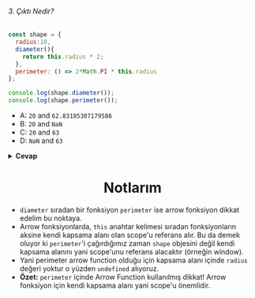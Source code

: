 ###### 3. Çıktı Nedir?

```javascript
const shape = {
  radius:10,
  diameter(){
    return this.radius * 2;
  },
  perimeter: () => 2*Math.PI * this.radius
};

console.log(shape.diameter());
console.log(shape.perimeter());
```

- A: `20` and `62.83185307179586`
- B: `20` and `NaN`
- C: `20` and `63`
- D: `NaN` and `63`

<details><summary><b>Cevap</b></summary>
<p>

#### Cevap: B

###### <a href="#https://youtu.be/x6sLesK6Tvo">Sorunun çözüm videosu için tıkla.</a>

</p>
</details>

<h1 align="center">Notlarım</h1>


- `diameter` sıradan bir fonksiyon `perimeter` ise arrow fonksiyon dikkat edelim bu noktaya.
- Arrow fonksiyonlarda, `this` anahtar kelimesi sıradan fonksiyonların aksine kendi kapsama alanı olan scope'u referans alır. Bu da demek oluyor ki `perimeter`'i çağırdığımız zaman `shape` objesini değil kendi kapsama alanını yani scope'unu referans alacaktır (örneğin window).
- Yani perimeter arrow function olduğu için kapsama alanı içinde `radius` değeri yoktur o yüzden `undefined` alıyoruz.
- <b>Özet:</b> `perimeter` içinde Arrow Function kullanılmış dikkat! Arrow fonksiyon için kendi kapsama alanı yani scope'u önemlidir.